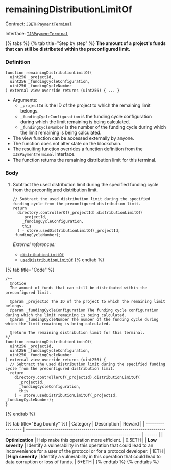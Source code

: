 # remainingDistributionLimitOf

Contract: [`JBETHPaymentTerminal`](../)​‌

Interface: [`IJBPaymentTerminal`](../../../../interfaces/ijbpaymentterminal.md)

{% tabs %}
{% tab title="Step by step" %}
**The amount of a project's funds that can still be distributed within the preconfigured limit.**

### Definition

```solidity
function remainingDistributionLimitOf(
  uint256 _projectId,
  uint256 _fundingCycleConfiguration,
  uint256 _fundingCycleNumber
) external view override returns (uint256) { ... }
```

* Arguments:
  * `_projectId` is the ID of the project to which the remaining limit belongs.
  * `_fundingCycleConfiguration` is the funding cycle configuration during which the limit remaining is being calculated.
  * `_fundingCycleNumber` is the number of the funding cycle during which the limit remaining is being calculated.
* The view function can be accessed externally by anyone.
* The function does not alter state on the blockchain.
* The resulting function overrides a function definition from the `IJBPaymentTerminal` interface.
* The function returns the remaining distribution limit for this terminal.

### Body

1.  Subtract the used distribution limit during the specified funding cycle from the preconfigured distribution limit.

    ```solidity
    // Subtract the used distribution limit during the specified funding cycle from the preconfigured distribution limit.
    return
      directory.controllerOf(_projectId).distributionLimitOf(
        _projectId,
        _fundingCycleConfiguration,
        this
      ) - store.usedDistributionLimitOf(_projectId, _fundingCycleNumber);
    ```

    _External references:_

    * [`distributionLimitOf`](../../../or-controllers/jbcontroller/properties/distributionlimitof.md)
    * [`usedDistributionLimitOf`](../../jbpaymentterminalstore/properties/useddistributionlimitof.md)
{% endtab %}

{% tab title="Code" %}
```solidity
/** 
  @notice 
  The amount of funds that can still be distributed within the preconfigured limit.

  @param _projectId The ID of the project to which the remaining limit belongs.
  @param _fundingCycleConfiguration The funding cycle configuration during which the limit remaining is being calculated. 
  @param _fundingCycleNumber The number of the funding cycle during which the limit remaining is being calculated. 

  @return The remaining distribution limit for this terminal.
*/
function remainingDistributionLimitOf(
  uint256 _projectId,
  uint256 _fundingCycleConfiguration,
  uint256 _fundingCycleNumber
) external view override returns (uint256) {
  // Subtract the used distribution limit during the specified funding cycle from the preconfigured distribution limit.
  return
    directory.controllerOf(_projectId).distributionLimitOf(
      _projectId,
      _fundingCycleConfiguration,
      this
    ) - store.usedDistributionLimitOf(_projectId, _fundingCycleNumber);
}
```
{% endtab %}

{% tab title="Bug bounty" %}
| Category          | Description                                                                                                                            | Reward |
| ----------------- | -------------------------------------------------------------------------------------------------------------------------------------- | ------ |
| **Optimization**  | Help make this operation more efficient.                                                                                               | 0.5ETH |
| **Low severity**  | Identify a vulnerability in this operation that could lead to an inconvenience for a user of the protocol or for a protocol developer. | 1ETH   |
| **High severity** | Identify a vulnerability in this operation that could lead to data corruption or loss of funds.                                        | 5+ETH  |
{% endtab %}
{% endtabs %}
